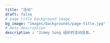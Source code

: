 ```yaml
---
title: "活动"
draft: false
# page title background image
bg_image: "images/backgrounds/page-title.jpg"
# meta description
description : "Jimmy Song 组织的活动信息。"
---
```

